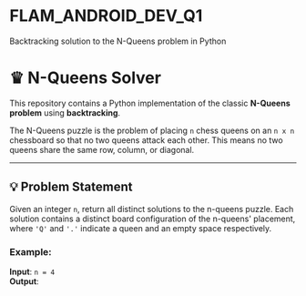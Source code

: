 # FLAM_ANDROID_DEV_Q1
Backtracking solution to the N-Queens problem in Python
# ♛ N-Queens Solver

This repository contains a Python implementation of the classic **N-Queens problem** using **backtracking**.

The N-Queens puzzle is the problem of placing `n` chess queens on an `n x n` chessboard so that no two queens attack each other. This means no two queens share the same row, column, or diagonal.

---

## 💡 Problem Statement

Given an integer `n`, return all distinct solutions to the n-queens puzzle. Each solution contains a distinct board configuration of the n-queens' placement, where `'Q'` and `'.'` indicate a queen and an empty space respectively.

### Example:
**Input**: `n = 4`  
**Output**:
